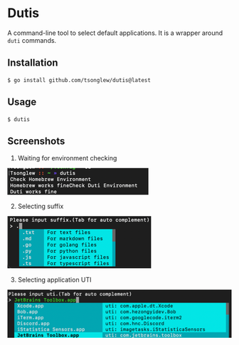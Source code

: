 # Dutis

A command-line tool to select default applications. It is a wrapper around `duti` commands.

## Installation

```shell
$ go install github.com/tsonglew/dutis@latest
```

## Usage 

```shell
$ dutis
```

## Screenshots

1. Waiting for environment checking

![](./images/env-check.png)

2. Selecting suffix

![](./images/choose-suffix.png)

3. Selecting application UTI
 
![](./images/choose-uti.png)
